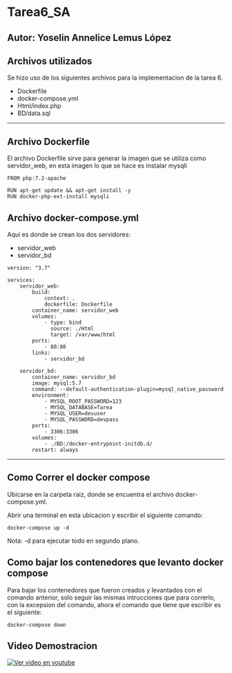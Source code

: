 # Tarea6_SA

## Autor: Yoselin Annelice Lemus López

## Archivos utilizados
Se hizo uso de los siguientes archivos para la implementacion de la tarea 6.
- Dockerfile
- docker-compose.yml
- Html/index.php
- BD/data.sql

---
## Archivo Dockerfile
El archivo Dockerfile sirve para generar la imagen que se utiliza como servidor_web, en esta imagen lo que se hace es instalar mysqli

```
FROM php:7.2-apache

RUN apt-get update && apt-get install -y
RUN docker-php-ext-install mysqli
```
## Archivo docker-compose.yml
Aquí es donde se crean los dos servidores:
- servidor_web
- servidor_bd

```
version: "3.7"

services:
    servidor_web:
        build:
            context: .
            dockerfile: Dockerfile
        container_name: servidor_web
        volumes:
            - type: bind
              source: ./Html
              target: /var/www/html        
        ports:
            - 80:80
        links:
            - servidor_bd
              
    servidor_bd:
        container_name: servidor_bd
        image: mysql:5.7
        command: --default-authentication-plugin=mysql_native_password
        environment:
            - MYSQL_ROOT_PASSWORD=123
            - MYSQL_DATABASE=Tarea
            - MYSQL_USER=devuser
            - MYSQL_PASSWORD=devpass
        ports:
            - 3306:3306
        volumes:
            - ./BD:/docker-entrypoint-initdb.d/
        restart: always
```
---

## Como Correr el docker compose
Ubicarse en la carpeta raiz, donde se encuentra el archivo docker-compose.yml.

Abrir una terminal en esta ubicacion y escribir el siguiente comando:

```
docker-compose up -d
```
Nota: -d para ejecutar todo en segundo plano.

## Como bajar los contenedores que levanto docker compose
Para bajar los contenedores que fueron creados y levantados con el comando anterior, solo seguir las mismas intrucciones que para correrlo, con la excepsion del comando, ahora el comando que tiene que escribir es el siguiente:

```
docker-compose down
```

## Video Demostracion
[![Ver video en youtube](https://i9.ytimg.com/vi/s-_iFES5mO0/mq3.jpg?sqp=CNDs1fMF&rs=AOn4CLA3urNoUMfGqwkW1b7a_WHzPP4aww)](https://youtu.be/s-_iFES5mO0)
